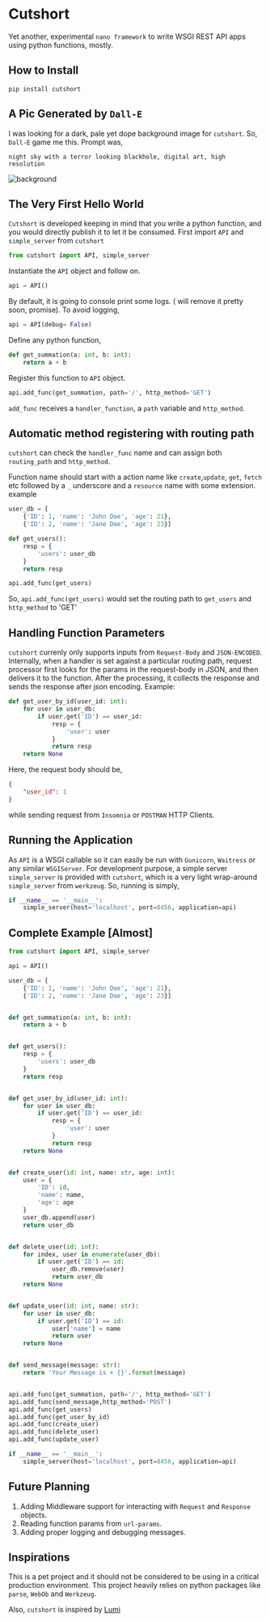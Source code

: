 # **Cutshort**
Yet another, experimental `nano framework` to write WSGI REST API apps using python functions, mostly. 

## How to Install
`pip install cutshort`

## A Pic Generated by `Dall-E`
I was looking for a dark, pale yet dope background image for `cutshort`. So, `Dall-E` game me this.
Prompt was, 
```commandline
night sky with a terror looking blackhole, digital art, high resolution
```
![background](/img/background.png)

## The Very First Hello World
`Cutshort` is developed keeping in mind that you write a python function, and you would directly publish it to let it be consumed.
 First import `API` and `simple_server` from `cutshort`
```python
from cutshort import API, simple_server
```
Instantiate the `API` object and follow on.
```python
api = API()
```
By default, it is going to console print some logs. ( will remove it pretty soon, promise).
To avoid logging, 
```python
api = API(debug= False)
```
Define any python function,
```python
def get_summation(a: int, b: int):
    return a + b
```
Register this function to `API` object. 
```python
api.add_func(get_summation, path='/', http_method='GET')
```
`add_func` receives a `handler_function`, a `path` variable and `http_method`. 

## Automatic method registering with routing path
`cutshort` can check the `handler_func` name and can assign both `routing_path` and `http_method`. 

Function name should start with a action name like `create`,`update`, `get`, `fetch` etc followed by a `_` underscore and
a `resource` name with some extension. example
```python
user_db = [
    {'ID': 1, 'name': 'John Doe', 'age': 21},
    {'ID': 2, 'name': 'Jane Doe', 'age': 23}]

def get_users():
    resp = {
        'users': user_db
    }
    return resp

api.add_func(get_users)
```
So, `api.add_func(get_users)` would set the routing path to `get_users` and `http_method` to 'GET'

## Handling Function Parameters
`cutshort` currenly only supports inputs from `Request-Body` and `JSON-ENCODED`. Internally, when a handler is set against
a particular routing path, request processor first looks for the params in the request-body in JSON, and then delivers it
to the function. After the processing, it collects the response and sends the response after json encoding.
Example:
```python
def get_user_by_id(user_id: int):
    for user in user_db:
        if user.get('ID') == user_id:
            resp = {
                'user': user
            }
            return resp
    return None
```
Here, the request body should be, 
```json
{
	"user_id": 1
}
```
while sending request from `Insomnia` or `POSTMAN` HTTP Clients.

## Running the Application
As `API` is a WSGI callable so it can easily be run with `Gunicorn`, `Waitress` or any similar `WSGIServer`. 
For development purpose, a simple server `simple_server` is provided with `cutshort`, which is a very light wrap-around `simple_server` from
`werkzeug`. So,  running is simply, 
```python
if __name__ == '__main__':
    simple_server(host='localhost', port=8456, application=api)
```

## Complete Example [Almost]
```python
from cutshort import API, simple_server

api = API()

user_db = [
    {'ID': 1, 'name': 'John Doe', 'age': 21},
    {'ID': 2, 'name': 'Jane Doe', 'age': 23}]


def get_summation(a: int, b: int):
    return a + b


def get_users():
    resp = {
        'users': user_db
    }
    return resp


def get_user_by_id(user_id: int):
    for user in user_db:
        if user.get('ID') == user_id:
            resp = {
                'user': user
            }
            return resp
    return None


def create_user(id: int, name: str, age: int):
    user = {
        'ID': id,
        'name': name,
        'age': age
    }
    user_db.append(user)
    return user_db


def delete_user(id: int):
    for index, user in enumerate(user_db):
        if user.get('ID') == id:
            user_db.remove(user)
            return user_db
    return None


def update_user(id: int, name: str):
    for user in user_db:
        if user.get('ID') == id:
            user['name'] = name
            return user
    return None


def send_message(message: str):
    return 'Your Message is + {}'.format(message)


api.add_func(get_summation, path='/', http_method='GET')
api.add_func(send_message,http_method='POST')
api.add_func(get_users)
api.add_func(get_user_by_id)
api.add_func(create_user)
api.add_func(delete_user)
api.add_func(update_user)

if __name__ == '__main__':
    simple_server(host='localhost', port=8456, application=api)
```

## Future Planning
1. Adding Middleware support for interacting with `Request` and `Response` objects.
2. Reading function params from `url-params`.
3. Adding proper logging and debugging messages. 


## Inspirations
This is a pet project and it should not be considered to be using in a critical production environment. This project 
heavily relies on python packages like `parse`, `WebOb` and `Werkzeug`. 

Also, `cutshort` is inspired by [Lumi](https://github.com/Tanmoy741127/lumi)
